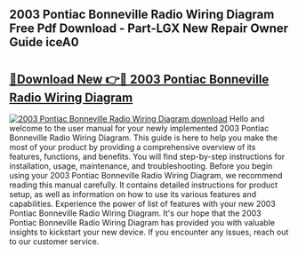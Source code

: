 ## 2003 Pontiac Bonneville Radio Wiring Diagram Free Pdf Download - Part-LGX New Repair Owner Guide iceA0

# <h2><a href="http://dfpwdew.blite.top/?on=2003+Pontiac+Bonneville+Radio+Wiring+Diagram">🔗Download New 👉🔴 2003 Pontiac Bonneville Radio Wiring Diagram</a></h2>

[![2003 Pontiac Bonneville Radio Wiring Diagram download](https://i.imgur.com/lujVjoI.png)](http://dfpwdew.blite.top/?on=2003+Pontiac+Bonneville+Radio+Wiring+Diagram)
Hello and welcome to the user manual for your newly implemented 2003 Pontiac Bonneville Radio Wiring Diagram. This guide is here to help you make the most of your product by providing a comprehensive overview of its features, functions, and benefits. You will find step-by-step instructions for installation, usage, maintenance, and troubleshooting. Before you begin using your 2003 Pontiac Bonneville Radio Wiring Diagram, we recommend reading this manual carefully. It contains detailed instructions for product setup, as well as information on how to use its various features and capabilities. Experience the power of list of features with your new 2003 Pontiac Bonneville Radio Wiring Diagram. It's our hope that the 2003 Pontiac Bonneville Radio Wiring Diagram has provided you with valuable insights to kickstart your new device. If you encounter any issues, reach out to our customer service.
